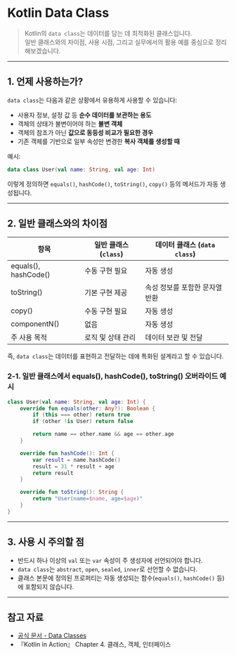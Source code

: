 # Kotlin Data Class

> Kotlin의 `data class`는 데이터를 담는 데 최적화된 클래스입니다.  
> 일반 클래스와의 차이점, 사용 시점, 그리고 실무에서의 활용 예를 중심으로 정리해보겠습니다.    

---

## 1. 언제 사용하는가?

`data class`는 다음과 같은 상황에서 유용하게 사용할 수 있습니다:

- 사용자 정보, 설정 값 등 **순수 데이터를 보관하는 용도**  
- 객체의 상태가 불변이어야 하는 **불변 객체**  
- 객체의 참조가 아닌 **값으로 동등성 비교가 필요한 경우**  
- 기존 객체를 기반으로 일부 속성만 변경한 **복사 객체를 생성할 때**

예시:

```kotlin  
data class User(val name: String, val age: Int)  
```

이렇게 정의하면 `equals()`, `hashCode()`, `toString()`, `copy()` 등의 메서드가 자동 생성됩니다.

---

## 2. 일반 클래스와의 차이점

| 항목                   | 일반 클래스 (`class`) | 데이터 클래스 (`data class`) |  
| -------------------- | ---------------- | ---------------------- |  
| equals(), hashCode() | 수동 구현 필요         | 자동 생성                  |  
| toString()           | 기본 구현 제공         | 속성 정보를 포함한 문자열 반환      |  
| copy()               | 수동 구현 필요         | 자동 생성                  |  
| componentN()         | 없음               | 자동 생성                  |  
| 주 사용 목적              | 로직 및 상태 관리       | 데이터 보관 및 전달            |

즉, `data class`는 데이터를 표현하고 전달하는 데에 특화된 설계라고 할 수 있습니다.

### 2-1. 일반 클래스에서 equals(), hashCode(), toString() 오버라이드 예시

```kotlin  
class User(val name: String, val age: Int) {  
    override fun equals(other: Any?): Boolean {  
        if (this === other) return true  
        if (other !is User) return false

        return name == other.name && age == other.age  
    }

    override fun hashCode(): Int {  
        var result = name.hashCode()  
        result = 31 * result + age  
        return result  
    }

    override fun toString(): String {  
        return "User(name=$name, age=$age)"  
    }  
}  
```

---

## 3. 사용 시 주의할 점

- 반드시 하나 이상의 `val` 또는 `var` 속성이 주 생성자에 선언되어야 합니다.  
- `data class`는 `abstract`, `open`, `sealed`, `inner`로 선언할 수 없습니다.  
- 클래스 본문에 정의된 프로퍼티는 자동 생성되는 함수(`equals()`, `hashCode()` 등)에 포함되지 않습니다.

---

## 참고 자료

- [공식 문서 - Data Classes](https://kotlinlang.org/docs/data-classes.html)  
- 『Kotlin in Action』 Chapter 4. 클래스, 객체, 인터페이스

